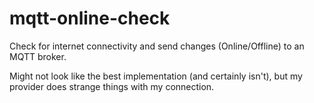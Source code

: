 # mqtt-online-check
Check for internet connectivity and send changes (Online/Offline) to an MQTT broker.

Might not look like the best implementation (and certainly isn't), but my provider does strange things with my connection.

